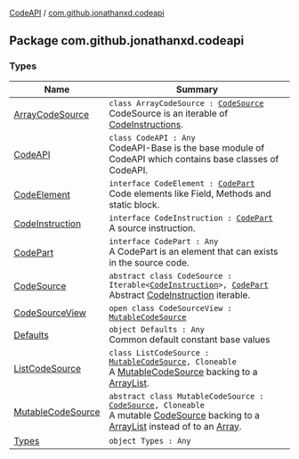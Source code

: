 [CodeAPI](../index.md) / [com.github.jonathanxd.codeapi](.)

## Package com.github.jonathanxd.codeapi

### Types

| Name | Summary |
|---|---|
| [ArrayCodeSource](-array-code-source/index.md) | `class ArrayCodeSource : `[`CodeSource`](-code-source/index.md)<br>CodeSource is an iterable of [CodeInstructions](-code-instruction.md). |
| [CodeAPI](-code-a-p-i/index.md) | `class CodeAPI : Any`<br>CodeAPI-Base is the base module of CodeAPI which contains base classes of CodeAPI. |
| [CodeElement](-code-element.md) | `interface CodeElement : `[`CodePart`](-code-part/index.md)<br>Code elements like Field, Methods and static block. |
| [CodeInstruction](-code-instruction.md) | `interface CodeInstruction : `[`CodePart`](-code-part/index.md)<br>A source instruction. |
| [CodePart](-code-part/index.md) | `interface CodePart : Any`<br>A CodePart is an element that can exists in the source code. |
| [CodeSource](-code-source/index.md) | `abstract class CodeSource : Iterable<`[`CodeInstruction`](-code-instruction.md)`>, `[`CodePart`](-code-part/index.md)<br>Abstract [CodeInstruction](-code-instruction.md) iterable. |
| [CodeSourceView](-code-source-view/index.md) | `open class CodeSourceView : `[`MutableCodeSource`](-mutable-code-source/index.md) |
| [Defaults](-defaults/index.md) | `object Defaults : Any`<br>Common default constant base values |
| [ListCodeSource](-list-code-source/index.md) | `class ListCodeSource : `[`MutableCodeSource`](-mutable-code-source/index.md)`, Cloneable`<br>A [MutableCodeSource](-mutable-code-source/index.md) backing to a [ArrayList](http://docs.oracle.com/javase/6/docs/api/java/util/ArrayList.html). |
| [MutableCodeSource](-mutable-code-source/index.md) | `abstract class MutableCodeSource : `[`CodeSource`](-code-source/index.md)`, Cloneable`<br>A mutable [CodeSource](-code-source/index.md) backing to a [ArrayList](http://docs.oracle.com/javase/6/docs/api/java/util/ArrayList.html) instead of to an [Array](#). |
| [Types](-types/index.md) | `object Types : Any` |
